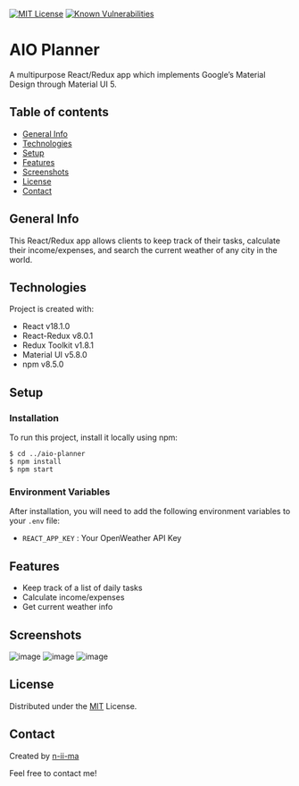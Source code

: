[![MIT License](https://img.shields.io/badge/License-MIT-blue)](https://opensource.org/licenses/MIT)
[![Known Vulnerabilities](https://snyk.io/test/github/n-ii-ma/AIO-Planner/badge.svg)](https://snyk.io/test/github/n-ii-ma/AIO-Planner)

# AIO Planner

A multipurpose React/Redux app which implements Google’s Material Design through Material UI 5.

## Table of contents
+ [General Info](#general-info)
+ [Technologies](#technologies)
+ [Setup](#setup)
+ [Features](#features)
+ [Screenshots](#screenshots)
+ [License](#license)
+ [Contact](#contact)

## General Info
This React/Redux app allows clients to keep track of their tasks, calculate their income/expenses, and search the current weather of any city in the world.

## Technologies
Project is created with:
+ React v18.1.0
+ React-Redux v8.0.1
+ Redux Toolkit v1.8.1
+ Material UI v5.8.0
+ npm v8.5.0

## Setup

### Installation
To run this project, install it locally using npm:
```
$ cd ../aio-planner
$ npm install
$ npm start
```
### Environment Variables
After installation, you will need to add the following environment variables to your `.env` file:

- `REACT_APP_KEY` : Your OpenWeather API Key

## Features
- Keep track of a list of daily tasks
- Calculate income/expenses
- Get current weather info

## Screenshots
![image](https://user-images.githubusercontent.com/88039431/169310411-7686e3b7-be03-4f99-8b83-ae55e7009b37.png)
![image](https://user-images.githubusercontent.com/88039431/169310598-fe052509-5073-42c6-aa9f-9bb38d702add.png)
![image](https://user-images.githubusercontent.com/88039431/169310697-803554ef-7c6b-440c-84ba-12ec32227566.png)

## License
Distributed under the [MIT](https://opensource.org/licenses/MIT) License.

## Contact
Created by [n-ii-ma](https://github.com/n-ii-ma)

Feel free to contact me!

